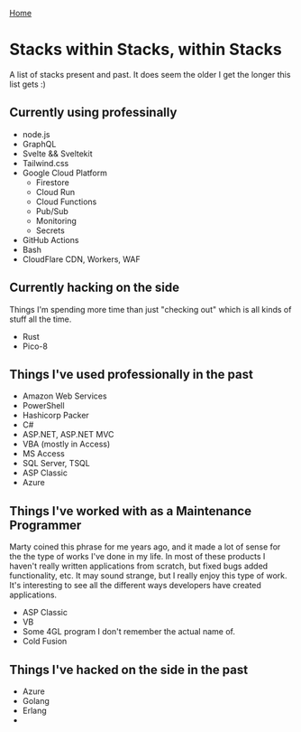[Home](./readme.md)

# Stacks within Stacks, within Stacks

A list of stacks present and past. It does seem the older I get the longer this list gets :)

## Currently using professinally

- node.js
- GraphQL
- Svelte && Sveltekit
- Tailwind.css
- Google Cloud Platform
  - Firestore
  - Cloud Run
  - Cloud Functions
  - Pub/Sub
  - Monitoring
  - Secrets
- GitHub Actions
- Bash
- CloudFlare CDN, Workers, WAF

## Currently hacking on the side

Things I'm spending more time than just "checking out" which is all kinds of stuff all the time.

- Rust
- Pico-8

## Things I've used professionally in the past

- Amazon Web Services
- PowerShell
- Hashicorp Packer
- C#
- ASP.NET, ASP.NET MVC
- VBA (mostly in Access)
- MS Access
- SQL Server, TSQL
- ASP Classic
- Azure

## Things I've worked with as a Maintenance Programmer

Marty coined this phrase for me years ago, and it made a lot of sense for the the type of works I've done in my life. 
In most of these products I haven't really written applications from scratch, but fixed bugs added functionality, etc. 
It may sound strange, but I really enjoy this type of work. It's interesting to see all the different ways developers have created applications.

- ASP Classic
- VB
- Some 4GL program I don't remember the actual name of.
- Cold Fusion

## Things I've hacked on the side in the past

- Azure
- Golang
- Erlang
- 
